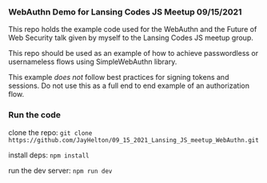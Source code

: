 ### WebAuthn Demo for Lansing Codes JS Meetup 09/15/2021

This repo holds the example code used for the WebAuthn and the Future of Web Security talk given by myself to the Lansing Codes JS meetup group.

This repo should be used as an example of how to achieve passwordless or usernameless flows using SimpleWebAuthn library.

This example _does not_ follow best practices for signing tokens and sessions. Do not use this as a full end to end example of an authorization flow.

### Run the code

clone the repo:
```git clone https://github.com/JayHelton/09_15_2021_Lansing_JS_meetup_WebAuthn.git```

install deps:
```npm install```

run the dev server:
```npm run dev```

